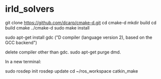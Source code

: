 # irld_solvers

git clone https://github.com/dcarp/cmake-d.git
cd cmake-d
mkdir build
cd build
cmake ../cmake-d
sudo make install

sudo apt-get install gdc ("D compiler (language version 2), based on the GCC backend")
  
delete compiler other than gdc. sudo apt-get purge dmd. 
  

In a new terminal:

sudo rosdep init
rosdep update
cd ~/ros_workspace
catkin_make

